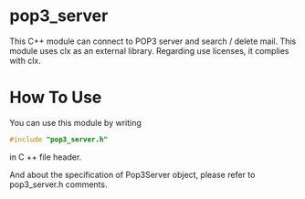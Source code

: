 # pop3_server
This C++ module can connect to POP3 server and search / delete mail.
This module uses clx as an external library.
Regarding use licenses, it complies with clx.

# How To Use
You can use this module by writing 
~~~C++
#include "pop3_server.h"
~~~
in C ++ file header.

And about the specification of Pop3Server object, please refer to pop3_server.h comments.
